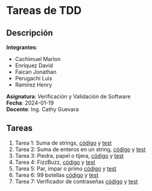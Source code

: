 # Tareas de TDD

## Descripción
**Integrantes**:
- Cachimuel Marlon
- Enríquez David
- Faican Jonathan
- Perugachi Luis
- Ramírez Henry
  
**Asignatura**: Verificación y Validación de Software  
**Fecha**: 2024-01-19  
**Docente**: Ing. Cathy Guevara  

## Tareas
1. Tarea 1: Suma de strings, [código](./src/stringSum.js) y [test](./src/stringSum.spec.js)
2. Tarea 2: Suma de enteros en un string, [código](./src/sumIntegersInString.js) y [test](./src/sumIntegerInString.spec.js)
3. Tarea 3: Piedra, papel o tijera, [código](./src/rockPaperScissors.js) y [test](./src/rockPaperScissors.spec.js)
4. Tarea 4: FizzBuzz, [código](./src/fizzBuzz.js) y [test](./src/fizzBuzz.spec.js)
5. Tarea 5: Par, impar o primo [código](./src/oddEvenPrime.js) y [test](./src/oddEvenPrime.spec.js)
6. Tarea 6: 99 botellas [código](./src/99-bottles/99bottles.js) y [test](./src/99-bottles/99bottles.spec.js)
7. Tarea 7: Verificador de contraseñas [código](./src/password-verifier/passwordVerifier.js) y [test](./src/password-verifier/passwordVerifier.spec.js)
